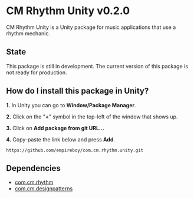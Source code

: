 # CM Rhythm Unity v0.2.0

CM Rhythm Unity is a Unity package for music applications that use a rhythm mechanic.

## State

This package is still in development. The current version of this package is not ready for production.

## How do I install this package in Unity?

**1.** In Unity you can go to **Window/Package Manager**.

**2.** Click on the "**+**" symbol in the top-left of the window that shows up.

**3.** Click on **Add package from git URL...**

**4.** Copy-paste the link below and press **Add**.

`
https://github.com/empireboy/com.cm.rhythm.unity.git
`

## Dependencies

* [com.cm.rhythm](https://github.com/empireboy/com.cm.rhythm)
* [com.cm.designpatterns](https://github.com/empireboy/com.cm.designpatterns)
